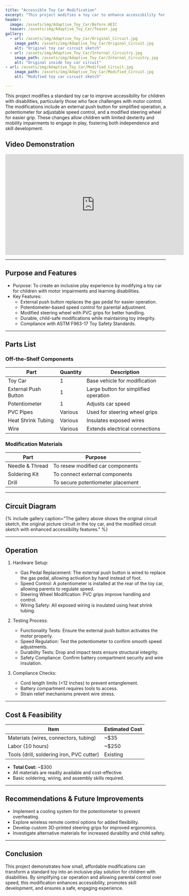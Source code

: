```yaml
---
title: "Accessible Toy Car Modification"
excerpt: "This project modifies a toy car to enhance accessibility for children with disabilities, using an external push button, a potentiometer for speed control, and a modified steering wheel."
header:
  image: /assets/img/Adaptive_Toy_Car/Before.HEIC
  teaser: /assets/img/Adaptive_Toy_Car/Teaser.jpg
gallery:
  - url: /assets/img/Adaptive_Toy_Car/Original_Circuit.jpg
    image_path: /assets/img/Adaptive_Toy_Car/Original_Circuit.jpg
    alt: "Original toy car circuit sketch"
  - url: /assets/img/Adaptive_Toy_Car/Internal_Circuitry.jpg
    image_path: /assets/img/Adaptive_Toy_Car/Internal_Circuitry.jpg
    alt: "Original inside toy car circuit"
- url: /assets/img/Adaptive_Toy_Car/Modified_Circuit.jpg
    image_path: /assets/img/Adaptive_Toy_Car/Modified_Circuit.jpg
    alt: "Modified toy car circuit sketch"

---
```


This project modifies a standard toy car to improve accessibility for children with disabilities, particularly those who face challenges with motor control. The modifications include an external push button for simplified operation, a potentiometer for adjustable speed control, and a modified steering wheel for easier grip. These changes allow children with limited dexterity and mobility impairments to engage in play, fostering both independence and skill development.

## Video Demonstration
<iframe width="560" height="315" src="https://www.youtube.com/embed/eiFa-loAUUQ" frameborder="0" allowfullscreen></iframe>

---

## Purpose and Features
- Purpose: To create an inclusive play experience by modifying a toy car for children with motor impairments and learning disabilities.
- Key Features:
  - External push button replaces the gas pedal for easier operation.
  - Potentiometer-based speed control for parental adjustment.
  - Modified steering wheel with PVC grips for better handling.
  - Durable, child-safe modifications while maintaining toy integrity.
  - Compliance with ASTM F963-17 Toy Safety Standards.

---

## Parts List
### Off-the-Shelf Components

| Part                 | Quantity | Description                             |
|----------------------|----------|-----------------------------------------|
| Toy Car             | 1        | Base vehicle for modification          |
| External Push Button | 1        | Large button for simplified operation  |
| Potentiometer       | 1        | Adjusts car speed                      |
| PVC Pipes          | Various   | Used for steering wheel grips          |
| Heat Shrink Tubing | Various   | Insulates exposed wires                |
| Wire               | Various   | Extends electrical connections         |

### Modification Materials

| Part          | Purpose                        |
|--------------|--------------------------------|
| Needle & Thread | To resew modified car components |
| Soldering Kit  | To connect external components |
| Drill         | To secure potentiometer placement |

---

## Circuit Diagram
{% include gallery caption="The gallery above shows the original circuit sketch, the original picture circuit in the toy car, and the modified circuit sketch with enhanced accessibility features." %}

---

## Operation

1. Hardware Setup:
    - Gas Pedal Replacement: The external push button is wired to replace the gas pedal, allowing activation by hand instead of foot.
    - Speed Control: A potentiometer is installed at the rear of the toy car, allowing parents to regulate speed.
    - Steering Wheel Modification: PVC grips improve handling and control.
    - Wiring Safety: All exposed wiring is insulated using heat shrink tubing.

2. Testing Process:
    - Functionality Tests: Ensure the external push button activates the motor properly.
    - Speed Regulation: Test the potentiometer to confirm smooth speed adjustments.
    - Durability Tests: Drop and impact tests ensure structural integrity.
    - Safety Compliance: Confirm battery compartment security and wire insulation.

3. Compliance Checks:
    - Cord length limits (<12 inches) to prevent entanglement.
    - Battery compartment requires tools to access.
    - Strain relief mechanisms prevent wire stress.

---

## Cost & Feasibility

| Item                                | Estimated Cost  |
|-------------------------------------|----------------|
| Materials (wires, connectors, tubing) | ~$35          |
| Labor (10 hours)                   | ~$250         |
| Tools (drill, soldering iron, PVC cutter) | Existing |

- **Total Cost:** ~$300  
- All materials are readily available and cost-effective.  
- Basic soldering, wiring, and assembly skills required.  

---

## Recommendations & Future Improvements
- Implement a cooling system for the potentiometer to prevent overheating.
- Explore wireless remote control options for added flexibility.
- Develop custom 3D-printed steering grips for improved ergonomics.
- Investigate alternative materials for increased durability and child safety.

---

## Conclusion
This project demonstrates how small, affordable modifications can transform a standard toy into an inclusive play solution for children with disabilities. By simplifying car operation and allowing parental control over speed, this modification enhances accessibility, promotes skill development, and ensures a safe, engaging experience.

